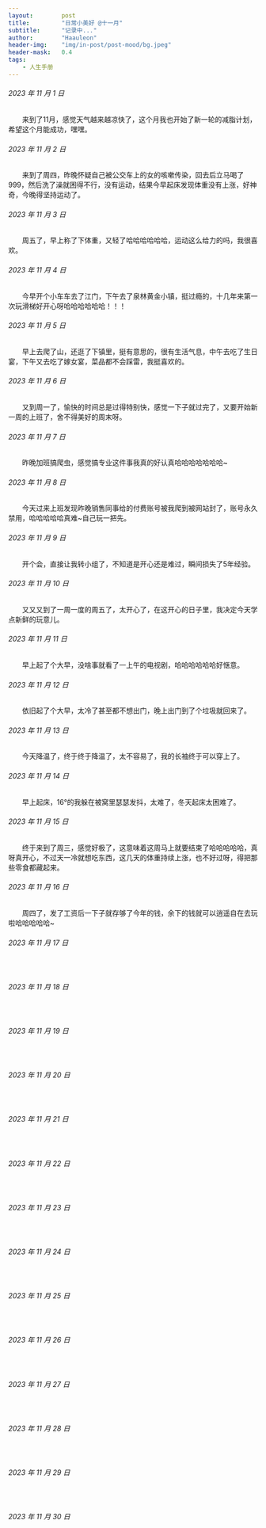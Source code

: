 ```yaml
---
layout:        post
title:         "日常小美好 @十一月"
subtitle:      "记录中..."
author:        "Haauleon"
header-img:    "img/in-post/post-mood/bg.jpeg"
header-mask:   0.4
tags:
    - 人生手册
---
```


###### 2023 年 11 月 1 日
&emsp;&emsp;来到了11月，感觉天气越来越凉快了，这个月我也开始了新一轮的减脂计划，希望这个月能成功，嘿嘿。

###### 2023 年 11 月 2 日
&emsp;&emsp;来到了周四，昨晚怀疑自己被公交车上的女的咳嗽传染，回去后立马喝了999，然后洗了澡就困得不行，没有运动，结果今早起床发现体重没有上涨，好神奇，今晚得坚持运动了。

###### 2023 年 11 月 3 日
&emsp;&emsp;周五了，早上称了下体重，又轻了哈哈哈哈哈哈，运动这么给力的吗，我很喜欢。

###### 2023 年 11 月 4 日
&emsp;&emsp;今早开个小车车去了江门，下午去了泉林黄金小镇，挺过瘾的，十几年来第一次玩滑梯好开心呀哈哈哈哈哈哈！！！

###### 2023 年 11 月 5 日
&emsp;&emsp;早上去爬了山，还逛了下镇里，挺有意思的，很有生活气息，中午去吃了生日宴，下午又去吃了嫁女宴，菜品都不会踩雷，我挺喜欢的。

###### 2023 年 11 月 6 日
&emsp;&emsp;又到周一了，愉快的时间总是过得特别快，感觉一下子就过完了，又要开始新一周的上班了，舍不得美好的周末呀。

###### 2023 年 11 月 7 日
&emsp;&emsp;昨晚加班搞爬虫，感觉搞专业这件事我真的好认真哈哈哈哈哈哈哈~

###### 2023 年 11 月 8 日
&emsp;&emsp;今天过来上班发现昨晚销售同事给的付费账号被我爬到被网站封了，账号永久禁用，哈哈哈哈哈真难~自己玩一把先。

###### 2023 年 11 月 9 日
&emsp;&emsp;开个会，直接让我转小组了，不知道是开心还是难过，瞬间损失了5年经验。

###### 2023 年 11 月 10 日
&emsp;&emsp;又又又到了一周一度的周五了，太开心了，在这开心的日子里，我决定今天学点新鲜的玩意儿。

###### 2023 年 11 月 11 日
&emsp;&emsp;早上起了个大早，没啥事就看了一上午的电视剧，哈哈哈哈哈哈好惬意。

###### 2023 年 11 月 12 日
&emsp;&emsp;依旧起了个大早，太冷了甚至都不想出门，晚上出门到了个垃圾就回来了。

###### 2023 年 11 月 13 日
&emsp;&emsp;今天降温了，终于终于降温了，太不容易了，我的长袖终于可以穿上了。

###### 2023 年 11 月 14 日
&emsp;&emsp;早上起床，16°的我躲在被窝里瑟瑟发抖，太难了，冬天起床太困难了。

###### 2023 年 11 月 15 日
&emsp;&emsp;终于来到了周三，感觉好极了，这意味着这周马上就要结束了哈哈哈哈哈，真呀真开心，不过天一冷就想吃东西，这几天的体重持续上涨，也不好过呀，得把那些零食都藏起来。

###### 2023 年 11 月 16 日
&emsp;&emsp;周四了，发了工资后一下子就存够了今年的钱，余下的钱就可以逍遥自在去玩啦哈哈哈哈哈~

###### 2023 年 11 月 17 日
&emsp;&emsp;

###### 2023 年 11 月 18 日
&emsp;&emsp;

###### 2023 年 11 月 19 日
&emsp;&emsp;

###### 2023 年 11 月 20 日
&emsp;&emsp;

###### 2023 年 11 月 21 日
&emsp;&emsp;

###### 2023 年 11 月 22 日
&emsp;&emsp;

###### 2023 年 11 月 23 日
&emsp;&emsp;

###### 2023 年 11 月 24 日
&emsp;&emsp;

###### 2023 年 11 月 25 日
&emsp;&emsp;

###### 2023 年 11 月 26 日
&emsp;&emsp;

###### 2023 年 11 月 27 日
&emsp;&emsp;

###### 2023 年 11 月 28 日
&emsp;&emsp;

###### 2023 年 11 月 29 日
&emsp;&emsp;

###### 2023 年 11 月 30 日
&emsp;&emsp;